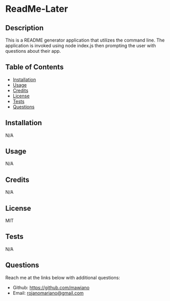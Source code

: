# ReadMe-Later

## Description 
This is a README generator application that utilizes the command line. The application is invoked using node index.js then prompting the user with questions about their app. 

  
## Table of Contents
    
- [Installation](#installation)
- [Usage](#usage)
- [Credits](#credits)
- [License](#license)
- [Tests](#tests)
- [Questions](#questions)
  
## Installation
N/A
  
  
## Usage
N/A
   
  
## Credits
N/A
  
  
## License
MIT


## Tests
N/A

## Questions
Reach me at the links below with additional questions:
- Github: https://github.com/mawiano 
- Email: rojanomariano@gmail.com
